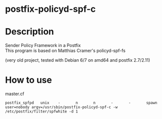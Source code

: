 # postfix-policyd-spf-c
# Description
Sender Policy Framework in a Postfix  
This program is based on Matthias Cramer's policyd-spf-fs  
  
(very old project, tested with Debian 6/7 on amd64 and postfix 2.7/2.11)  
# How to use

master.cf  
  
```
postfix_spfpd   unix    -       n       n       -       -       spawn user=nobody argv=/usr/sbin/postfix-policyd-spf-c -w /etc/postfix/filter/spfwhite -d 1
```
